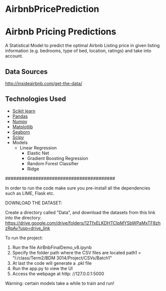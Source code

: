 # AirbnbPricePrediction
# Airbnb Pricing Predictions

A Statistical Model to predict the optimal Airbnb Listing price in given listing information (e.g. bedrooms, type of bed, location, ratings) and take into account.

## Data Sources
http://insideairbnb.com/get-the-data/


## Technologies Used
- [Scikit learn](http://scikit-learn.org/stable)
- [Pandas](http://pandas.pydata.org/)
- [Numpy](http://www.numpy.org/)
- [Matplotlib](http://matplotlib.org/)
- [Seaborn](http://seaborn.pydata.org/)
- [Scipy](https://www.scipy.org/)
- Models
	+ Linear Regression
        + Elastic Net
        + Gradient Boosting Regression
        + Random Forest Classifier
        + Ridge

########################################

In order to run the code make sure you pre-install all the dependencies such as LIME, Flask etc.

DOWNLOAD THE DATASET:

Create a directory called "Data", and download the datasets from this link into the directory:
https://drive.google.com/drive/folders/12TfxELKDHTCIpMYSbWPaMxTF8zhzRpAv?usp=drive_link

To run the project:
1. Run the file AirBnbFinalDemo_v8.ipynb
2. Specify the folder path where the CSV files are located
   path1 = "I:/class/Term2/BDM 3014/Project/CSVs/Batch1"
3. At last the code will generate a .pkl file
4. Run the app.py to view the UI
5. Access the webpage at http: //127.0.0.1:5000

Warning: certain models take a while to train and run!
